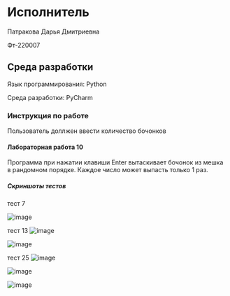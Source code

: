 # Исполнитель
Патракова Дарья Дмитриевна

Фт-220007
## Среда разработки
Язык программирования: Python 

Среда разработки: PyCharm
### Инструкция по работе
Пользователь доллжен ввести количество бочонков
#### Лабораторная работа 10
Программа при нажатии клавиши Enter вытаскивает бочонок из мешка в рандомном порядке. Каждое число может выпасть только 1 раз.
##### Скриншоты тестов

тест 7

![image](https://github.com/dashenyka/bochkii/assets/146252024/5f6cd90f-8166-4bdb-a4c3-1920257e9178)

тест 13
![image](https://github.com/dashenyka/bochkii/assets/146252024/ab619d0b-4702-45b3-9932-4d2f0e86517b)

![image](https://github.com/dashenyka/bochkii/assets/146252024/5ea301f6-e740-4b05-b236-8d3b32425e9b)


тест 25
![image](https://github.com/dashenyka/bochkii/assets/146252024/701b5c7b-cbf4-423c-a60d-dc596c80dd68)

![image](https://github.com/dashenyka/bochkii/assets/146252024/0aef8b2a-7a35-44b9-95b3-d65c460c6a44)

![image](https://github.com/dashenyka/bochkii/assets/146252024/815ee2a6-22f9-425c-9966-e45ee160515a)



